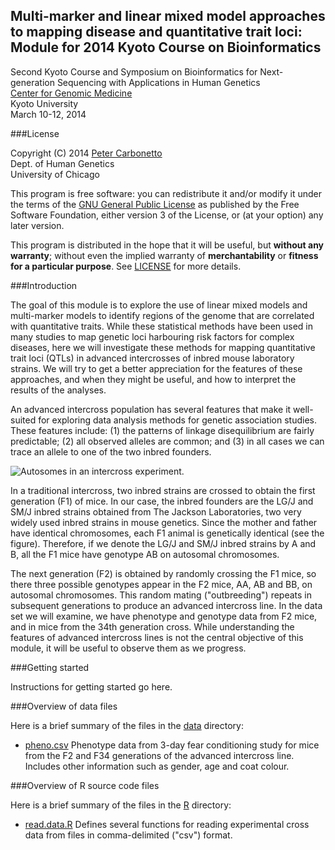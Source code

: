 ## Multi-marker and linear mixed model approaches to mapping disease and quantitative trait loci: Module for 2014 Kyoto Course on Bioinformatics

Second Kyoto Course and Symposium on Bioinformatics for
Next-generation Sequencing with Applications in Human Genetics<br>
[Center for Genomic Medicine](http://www.genome.med.kyoto-u.ac.jp)<br>
Kyoto University<br>
March 10-12, 2014

###License

Copyright (C) 2014 [Peter Carbonetto](http://www.cs.ubc.ca/spider/pcarbo)<br>
Dept. of Human Genetics<br>
University of Chicago

This program is free software: you can redistribute it and/or modify
it under the terms of the
[GNU General Public License](http://www.gnu.org/licenses/gpl.html) as
published by the Free Software Foundation, either version 3 of the
License, or (at your option) any later version.

This program is distributed in the hope that it will be useful, but
**without any warranty**; without even the implied warranty of
**merchantability** or **fitness for a particular purpose**. See
[LICENSE](LICENSE) for more details.

###Introduction

The goal of this module is to explore the use of linear mixed models
and multi-marker models to identify regions of the genome that are
correlated with quantitative traits. While these statistical methods
have been used in many studies to map genetic loci harbouring risk
factors for complex diseases, here we will investigate these methods
for mapping quantitative trait loci (QTLs) in advanced intercrosses of
inbred mouse laboratory strains. We will try to get a better
appreciation for the features of these approaches, and when they might
be useful, and how to interpret the results of the analyses.

An advanced intercross population has several features that make it
well-suited for exploring data analysis methods for genetic
association studies. These features include: (1) the patterns of
linkage disequilibrium are fairly predictable; (2) all observed
alleles are common; and (3) in all cases we can trace an allele to one
of the two inbred founders.

![Autosomes in an intercross experiment.](/path/to/img.jpg)

In a traditional intercross, two inbred strains are crossed to obtain
the first generation (F1) of mice.  In our case, the inbred founders
are the LG/J and SM/J inbred strains obtained from The Jackson
Laboratories, two very widely used inbred strains in mouse
genetics. Since the mother and father have identical chromosomes, each
F1 animal is genetically identical (see the figure). Therefore, if we
denote the LG/J and SM/J inbred strains by A and B, all the F1 mice
have genotype AB on autosomal chromosomes.

The next generation (F2) is obtained by randomly crossing the F1 mice,
so there three possible genotypes appear in the F2 mice, AA, AB and
BB, on autosomal chromosomes. This random mating ("outbreeding")
repeats in subsequent generations to produce an advanced intercross
line. In the data set we will examine, we have phenotype and genotype
data from F2 mice, and in mice from the 34th generation cross. While
understanding the features of advanced intercross lines is not the
central objective of this module, it will be useful to observe them as
we progress.

###Getting started

Instructions for getting started go here.

###Overview of data files

Here is a brief summary of the files in the [data](data) directory:

+ [pheno.csv](data/pheno.csv) Phenotype data from 3-day fear
conditioning study for mice from the F2 and F34 generations of the
advanced intercross line. Includes other information such as gender,
age and coat colour.

###Overview of R source code files

Here is a brief summary of the files in the [R](R) directory:

+ [read.data.R](code/read.data.R) Defines several functions for
reading experimental cross data from files in comma-delimited ("csv")
format.
